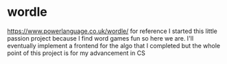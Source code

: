 # wordle
https://www.powerlanguage.co.uk/wordle/ for reference
I started this little passion project because I find word games fun so here we are.
I'll eventually implement a frontend for the algo that I completed but the whole point of this project is for my advancement in CS
